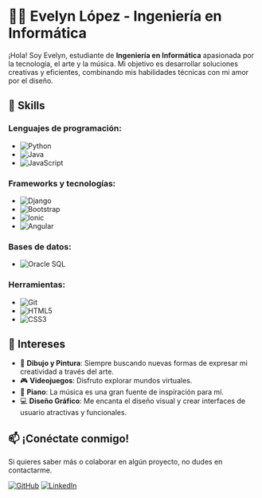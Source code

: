 # 👩‍💻 Evelyn López - Ingeniería en Informática

¡Hola! Soy Evelyn, estudiante de **Ingeniería en Informática** apasionada por la tecnología, el arte y la música. Mi objetivo es desarrollar soluciones creativas y eficientes, combinando mis habilidades técnicas con mi amor por el diseño.

## 🚀 Skills

### Lenguajes de programación:
- ![Python](https://img.shields.io/badge/-Python-3776AB?logo=python&logoColor=white)
- ![Java](https://img.shields.io/badge/-Java-007396?logo=java&logoColor=white)
- ![JavaScript](https://img.shields.io/badge/-JavaScript-F7DF1E?logo=javascript&logoColor=black)

### Frameworks y tecnologías:
- ![Django](https://img.shields.io/badge/-Django-092E20?logo=django&logoColor=white)
- ![Bootstrap](https://img.shields.io/badge/-Bootstrap-563D7C?logo=bootstrap&logoColor=white)
- ![Ionic](https://img.shields.io/badge/-Ionic-3880FF?logo=ionic&logoColor=white)
- ![Angular](https://img.shields.io/badge/-Angular-DD0031?logo=angular&logoColor=white)

### Bases de datos:
- ![Oracle SQL](https://img.shields.io/badge/-Oracle_SQL-F80000?logo=oracle&logoColor=white)

### Herramientas:
- ![Git](https://img.shields.io/badge/-Git-F05032?logo=git&logoColor=white)
- ![HTML5](https://img.shields.io/badge/-HTML5-E34F26?logo=html5&logoColor=white)
- ![CSS3](https://img.shields.io/badge/-CSS3-1572B6?logo=css3&logoColor=white)

## 🎨 Intereses
- 🎨 **Dibujo y Pintura**: Siempre buscando nuevas formas de expresar mi creatividad a través del arte.
- 🎮 **Videojuegos**: Disfruto explorar mundos virtuales.
- 🎹 **Piano**: La música es una gran fuente de inspiración para mí.
- 💻 **Diseño Gráfico**: Me encanta el diseño visual y crear interfaces de usuario atractivas y funcionales.

## 📫 ¡Conéctate conmigo!
Si quieres saber más o colaborar en algún proyecto, no dudes en contactarme.

[![GitHub](https://img.shields.io/badge/-GitHub-181717?logo=github&logoColor=white)](https://github.com/xSelene15) [![LinkedIn](https://img.shields.io/badge/-LinkedIn-0A66C2?logo=linkedin&logoColor=white)](https://www.linkedin.com/in/evelyn-ignacia-lopez-baeza/)

